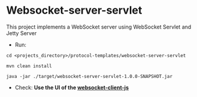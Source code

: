 # Websocket-server-servlet
This project implements a WebSocket server using WebSocket Servlet and Jetty Server

* Run:
```
cd <projects_directory>/protocol-templates/websocket-server-servlet

mvn clean install

java -jar ./target/websocket-server-servlet-1.0.0-SNAPSHOT.jar
```

* Check: <b> Use the UI of the [websocket-client-js](../websocket-client-js/README.md#websocket-client-js) </b>